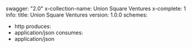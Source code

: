 swagger: "2.0"
x-collection-name: Union Square Ventures
x-complete: 1
info:
  title: Union Square Ventures
  version: 1.0.0
schemes:
- http
produces:
- application/json
consumes:
- application/json